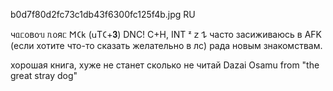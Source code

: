 b0d7f80d2fc73c1db43f6300fc125f4b.jpg
RU

чᥲᥴ᧐ʙ᧐ᥔ ᥰ᧐яᥴ 𐌑𑀝𐌺 (𐌵T𑀝+𝟑)
DNC! C+H, INT ᶻ 𝗓 𐰁
часто засиживаюсь в AFK (если хотите что-то сказать желательно в лс)
рада новым знакомствам.

хорошая книга, хуже не станет сколько не читай
Dazai Osamu from "the great stray dog"